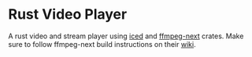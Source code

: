 # Rust Video Player

A rust video and stream player using [iced](https://crates.io/crates/iced) and [ffmpeg-next](https://crates.io/crates/ffmpeg-next) crates.
Make sure to follow ffmpeg-next build instructions on their [wiki](https://github.com/zmwangx/rust-ffmpeg/wiki/Notes-on-building).